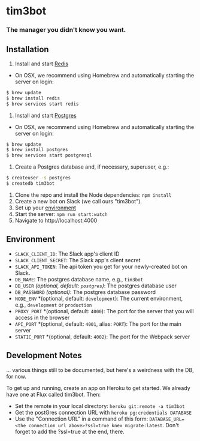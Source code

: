 # tim3bot

### The manager you didn't know you want.

## Installation

1. Install and start [Redis](http://redis.io/topics/quickstart)
  * On OSX, we recommend using Homebrew and automatically starting the server on login:
  ```bash
  $ brew update
  $ brew install redis
  $ brew services start redis
  ```
1. Install and start [Postgres](https://www.postgresql.org/download/)
  * On OSX, we recommend using Homebrew and automatically starting the server on login:
  ```bash
  $ brew update
  $ brew install postgres
  $ brew services start postgresql
  ```
1. Create a Postgres database and, if necessary, superuser, e.g.:
  ```bash
  $ createuser -s postgres
  $ createdb tim3bot
  ```
1. Clone the repo and install the Node dependencies: `npm install`
1. Create a new bot on Slack (we call ours "tim3bot").
1. Set up your [environment](#environment)
1. Start the server: `npm run start:watch`
1. Navigate to http://localhost:4000

## Environment

* `SLACK_CLIENT_ID`: The Slack app's client ID
* `SLACK_CLIENT_SECRET`: The Slack app's client secret
* `SLACK_API_TOKEN`: The api token you get for your newly-created bot on Slack.
* `DB_NAME`: The postgres database name, e.g., `tim3bot`
* `DB_USER` *(optional, default: `postgres`)*: The postgres database user
* `DB_PASSWORD` *(optional)*: The postgres database password
* `NODE_ENV` *(optional, default: `development`): The current environment, e.g., `development` or `production`
* `PROXY_PORT` *(optional, default: `4000`): The port for the server that you will access in the browser
* `API_PORT` *(optional, default: `4001`, alias: `PORT`): The port for the main server
* `STATIC_PORT` *(optional, default: `4002`): The port for the Webpack server

## Development Notes

... various things still to be documented, but here's a weirdness with the DB, for now.

To get up and running, create an app on Heroku to get started. We already have one at
Flux called tim3bot. Then:
 * Set the remote in your local directory: `heroku git:remote -a tim3bot`
 * Get the postGres connection URL with `heroku pg:credentials DATABASE`
 * Use the "Connection URL" in a command of this form:
   `DATABASE_URL=<the connection url above>?ssl=true knex migrate:latest`. Don't
   forget to add the ?ssl=true at the end, there.
